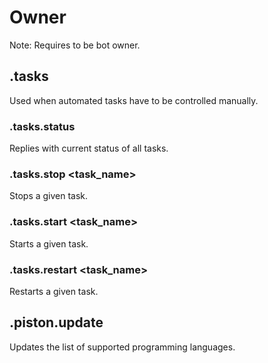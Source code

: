 # Owner

Note: Requires to be bot owner.

## .tasks

Used when automated tasks have to be controlled manually.

### .tasks.status

Replies with current status of all tasks.

### .tasks.stop <task_name>

Stops a given task.

### .tasks.start <task_name>

Starts a given task.

### .tasks.restart <task_name>

Restarts a given task.

## .piston.update

Updates the list of supported programming languages.
